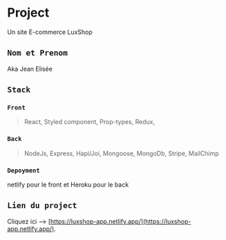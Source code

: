 # Project

Un site E-commerce LuxShop

## `Nom et Prenom`

Aka Jean Elisée

## `Stack`
### `Front`
> React, Styled component, Prop-types, Redux, 

### `Back`
>  NodeJs, Express, Hapi/Joi, Mongoose, MongoDb, Stripe, MailChimp

### `Depoyment`

netlify pour le front et Heroku pour le back

## `Lien du project`
Cliquez ici -->  [https://luxshop-app.netlify.app/](https://luxshop-app.netlify.app/).
